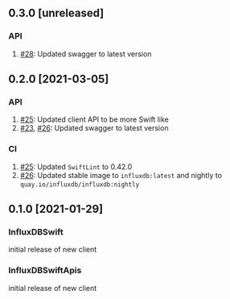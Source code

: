 ## 0.3.0 [unreleased]

### API
1. [#28](https://github.com/influxdata/influxdb-client-swift/pull/28): Updated swagger to latest version

## 0.2.0 [2021-03-05]

### API
1. [#25](https://github.com/influxdata/influxdb-client-swift/pull/25): Updated client API to be more Swift like
1. [#23](https://github.com/influxdata/influxdb-client-swift/pull/23), [#26](https://github.com/influxdata/influxdb-client-swift/pull/26): Updated swagger to latest version

### CI
1. [#25](https://github.com/influxdata/influxdb-client-swift/pull/25): Updated `SwiftLint` to 0.42.0
1. [#26](https://github.com/influxdata/influxdb-client-swift/pull/26): Updated stable image to `influxdb:latest` and nightly to `quay.io/influxdb/influxdb:nightly`

## 0.1.0 [2021-01-29]

### InfluxDBSwift
initial release of new client

### InfluxDBSwiftApis
initial release of new client
